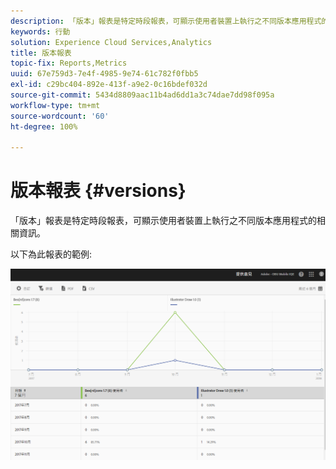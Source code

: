 ```yaml
---
description: 「版本」報表是特定時段報表，可顯示使用者裝置上執行之不同版本應用程式的相關資訊。
keywords: 行動
solution: Experience Cloud Services,Analytics
title: 版本報表
topic-fix: Reports,Metrics
uuid: 67e759d3-7e4f-4985-9e74-61c782f0fbb5
exl-id: c29bc404-892e-413f-a9e2-0c16bdef032d
source-git-commit: 5434d8809aac11b4ad6dd1a3c74dae7dd98f095a
workflow-type: tm+mt
source-wordcount: '60'
ht-degree: 100%

---
```


# 版本報表 {#versions}

「版本」報表是特定時段報表，可顯示使用者裝置上執行之不同版本應用程式的相關資訊。

以下為此報表的範例:

![](assets/report_versions.png)
